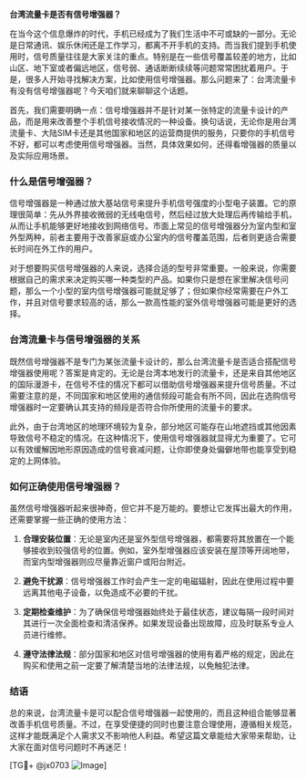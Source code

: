 **台湾流量卡是否有信号增强器？**

在当今这个信息爆炸的时代，手机已经成为了我们生活中不可或缺的一部分。无论是日常通讯、娱乐休闲还是工作学习，都离不开手机的支持。而当我们提到手机使用时，信号质量往往是大家关注的重点。特别是在一些信号覆盖较差的地方，比如山区、地下室或者偏远地区，信号弱、通话断断续续等问题常常困扰着用户。于是，很多人开始寻找解决方案，比如使用信号增强器。那么问题来了：台湾流量卡有没有信号增强器呢？今天咱们就来聊聊这个话题。

首先，我们需要明确一点：信号增强器并不是针对某一张特定的流量卡设计的产品，而是用来改善整个手机信号接收情况的一种设备。换句话说，无论你是用台湾流量卡、大陆SIM卡还是其他国家和地区的运营商提供的服务，只要你的手机信号不好，都可以考虑使用信号增强器。当然，具体效果如何，还得看增强器的质量以及实际应用场景。

### 什么是信号增强器？

信号增强器是一种通过放大基站信号来提升手机信号强度的小型电子装置。它的原理很简单：先从外界接收微弱的无线电信号，然后经过放大处理后再传输给手机，从而让手机能够更好地接收到网络信号。市面上常见的信号增强器分为室内型和室外型两种，前者主要用于改善家庭或办公室内的信号覆盖范围，后者则更适合需要长时间在外工作的用户。

对于想要购买信号增强器的人来说，选择合适的型号非常重要。一般来说，你需要根据自己的需求来决定购买哪一种类型的产品。如果你只是想在家里解决信号问题，那么一个小型的室内信号增强器可能就足够了；但如果你经常需要在户外工作，并且对信号要求较高的话，那么一款高性能的室外信号增强器可能是更好的选择。

### 台湾流量卡与信号增强器的关系

既然信号增强器不是专门为某张流量卡设计的，那么台湾流量卡是否适合搭配信号增强器使用呢？答案是肯定的。无论是台湾本地发行的流量卡，还是来自其他地区的国际漫游卡，在信号不佳的情况下都可以借助信号增强器来提升信号质量。不过需要注意的是，不同国家和地区使用的通信频段可能会有所不同，因此在选购信号增强器时一定要确认其支持的频段是否符合你所使用的流量卡的要求。

此外，由于台湾地区的地理环境较为复杂，部分地区可能存在山地遮挡或其他因素导致信号不稳定的情况。在这种情况下，使用信号增强器就显得尤为重要了。它可以有效缓解因地形原因造成的信号衰减问题，让你即使身处偏僻地带也能享受到稳定的上网体验。

### 如何正确使用信号增强器？

虽然信号增强器听起来很神奇，但它并不是万能的。要想让它发挥出最大的作用，还需要掌握一些正确的使用方法：

1. **合理安装位置**：无论是室内还是室外型信号增强器，都需要将其放置在一个能够接收到较强信号的位置。例如，室外型增强器应该安装在屋顶等开阔地带，而室内型增强器则应尽量靠近窗户或阳台附近。
   
2. **避免干扰源**：信号增强器工作时会产生一定的电磁辐射，因此在使用过程中要远离其他电子设备，以免造成不必要的干扰。
   
3. **定期检查维护**：为了确保信号增强器始终处于最佳状态，建议每隔一段时间对其进行一次全面检查和清洁保养。如果发现设备出现故障，应及时联系专业人员进行维修。

4. **遵守法律法规**：部分国家和地区对信号增强器的使用有着严格的规定，因此在购买和使用之前一定要了解清楚当地的法律法规，以免触犯法律。

### 结语

总的来说，台湾流量卡是可以配合信号增强器一起使用的，而且这种组合能够显著改善手机信号质量。不过，在享受便捷的同时也要注意合理使用，遵循相关规范，这样才能既满足个人需求又不影响他人利益。希望这篇文章能给大家带来帮助，让大家在面对信号问题时不再迷茫！

[TG💪+ @jx0703 ![Image](https://github.com/user-attachments/assets/dbca1d08-cadb-493c-b0ec-ad6f7a83f270)]